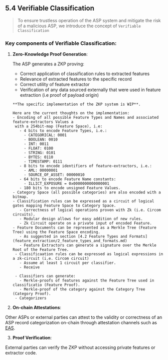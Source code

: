 ## 5.4 Verifiable Classification

> To ensure trustless operation of the ASP system and mitigate the risk of a malicious ASP,
> we introduce the concept of `Verifiable Classification`

### Key components of Verifiable Classification:

1. **Zero-Knowledge Proof Generation**:

   The ASP generates a ZKP proving:

   - Correct application of classification rules to extracted features
   - Relevance of extracted features to the specific record
   - Correct utility of feature extractor
   - Verification of any data sourced externally that were used in feature extraction (i.e proof of payload origin)

   ```admonish info Title="ZKP Implementation"
   **The specific implementation of the ZKP system is WIP**.

   Here are the current thoughts on the implementation:
   - Encoding of all possible Feature Types and Names and associated feature-extractors Values a
    with a 254bit-map (Feature Space), i.e:
      - 4 bits to encode Feature Types, i.e.:
        - CATEGORICAL: 0001
        - BOOLEAN: 0010
        - INT: 0011
        - FLOAT: 0100
        - STRING: 0101
        - BYTES: 0110
        - TIMESTAMP: 0111
      - 8 bits to encode identifiers of feature-extractors, i.e.:
        - AML: 00000001
        - SOURCE_OF_ASSET: 00000010
      - 64 bits to encode Feature Name constants:
        - ILLICT_EXPOSURE = 0x0000000000000001
      - 180 bits to encode unsigned Feature Values.
   - Category Space (all possible categories) are also encoded with a bitmap.
   - Classification rules can be expressed as a circuit of logical gates mapping Feature Space to Category Space.
      - Correctness of logical operations proven with Zk (i.e. Circom circuits).
      - Modular design allows for easy addition of new rules.
      - Zk Circuit operate on a private input of encoded Feature.
   - Feature Documents can be represented as a Merkle Tree (Feature Tree) using the Feature Space encoding.
      - As suggested in section [4.2 Feature Types and Formats](feature_extraction/2_feature_types_and_formats.md)
      - Feature Extractors can generate a signature over the Merkle Root of the Feature Tree.
    - Classificaation rules can be expressed as logical expressions in a zk-circuit (i.e. Circom circuit)
      - Assume at least 1 circuit per classifier.
      - Receive

    - Classifiers can generate:
      - Merkle-proofs of features against the Feature Tree used in classificatio (Feature Proof).
      - Merkle-proof of the category against the Category Tree (Category Proof).
    - Categorizers
   ```

2. **On-chain Attestations**:

Other ASPs or external parties can attest to the validity or correctness of an ASP record categorization
on-chain through attestation channels such as [EAS](https://attest.org/).

3. **Proof Verification**:

External parties can verify the ZKP without accessing private features or extractor code.

```

```
